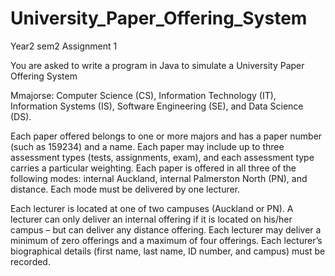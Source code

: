 # University_Paper_Offering_System
Year2 sem2 Assignment 1


You are asked to write a program in Java to simulate a University Paper Offering System

Mmajorse: Computer Science (CS), Information Technology (IT), Information Systems (IS), Software Engineering (SE), and Data Science (DS).

Each paper offered belongs to one or more majors and has a paper number (such as 159234) and a name. 
Each paper may include up to three assessment types (tests, assignments, exam), and each assessment type carries a particular weighting. 
Each paper is offered in all three of the following modes: internal Auckland, internal Palmerston North (PN), and distance. Each mode must be delivered by one lecturer.

Each lecturer is located at one of two campuses (Auckland or PN). A lecturer can only deliver an internal offering if it is located on his/her campus – but can deliver any distance offering. 
Each lecturer may deliver a minimum of zero offerings and a maximum of four offerings. Each lecturer’s biographical details (first name, last name, ID number, and campus) must be recorded.

